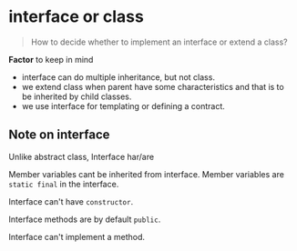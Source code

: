 # interface or class

> How to decide whether to implement an interface or extend  a class?

**Factor** to keep in mind

- interface can do multiple inheritance, but not class.
- we extend class when parent have some characteristics and that is to be inherited by child classes.
- we use interface for templating or defining a contract.

## Note on interface

Unlike abstract class, Interface har/are

Member variables cant be inherited from interface.
Member variables are `static final` in the interface.

Interface can't have `constructor`.

Interface methods are by default `public`.

Interface can't implement a method.

